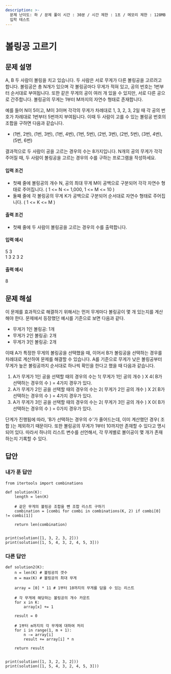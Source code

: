 ```yaml
---
description: >-
  문제 난이도: 하 / 문제 풀이 시간 : 30분 / 시간 제한 : 1초 / 메모리 제한 : 128MB / 기출 : 2019 SW 마에스트로
  입학 테스트
---
```


# 볼링공 고르기

## 문제 설명

A, B 두 사람이 볼링을 치고 있습니다. 두 사람은 서로 무게가 다른 볼링공을 고르려고 합니다. 볼링공은 총 N개가 있으며 각 볼링공마다 무게가 적혀 있고, 공의 번호는 1번부터 순서대로 부여됩니다. 또한 같은 무게의 공이 여러 개 있을 수 있지만, 서로 다른 공으로 간주합니다. 볼링공의 무게는 1부터 M까지의 자연수 형태로 존재합니다.

예를 들어 N이 5이고, M이 3이며 각각의 무게가 차례대로 1, 3, 2, 3, 2일 때 각 공의 번호가 차례대로 1번부터 5번까지 부여됩니다. 이때 두 사람이 고를 수 있는 볼링공 번호의 조합을 구하면 다음과 같습니다.

* \(1번, 2번\), \(1번, 3번\), \(1번, 4번\), \(1번, 5번\), \(2번, 3번\), \(2번, 5번\), \(3번, 4번\), \(5번, 6번\)

결과적으로 두 사람이 공을 고르는 경우의 수는 8가지입니다. N개의 공의 무게가 각각 주어질 때, 두 사람이 볼링공을 고르는 경우의 수를 구하는 프로그램을 작성하세요.



#### 입력 조건

* 첫째 줄에 볼링공의 개수 N, 공의 최대 무게 M이 공백으로 구분되어 각각 자연수 형태로 주어집니다. \( 1 &lt;= N &lt;= 1,000, 1 &lt;= M &lt;= 10 \)
* 둘째 줄에 각 볼링공의 무게 K가 공백으로 구분되어 순서대로 자연수 형태로 주어집니다. \( 1 &lt;= K &lt;= M \)

#### 출력 조건

* 첫째 줄에 두 사람이 볼링공을 고르는 경우의 수를 출력합니다.

#### 입력 예시

5 3  
1 3 2 3 2

#### 출력 예시

8



## 문제 해설

이 문제를 효과적으로 해결하기 위해서는 먼저 무게마다 볼링공이 몇 개 있는지를 계산해야 한다. 문제에서 등장했던 예시를 기준으로 보면 다음과 같다.

* 무게가 1인 볼링공: 1개
* 무게가 2인 볼링공: 2개
* 무게가 3인 볼링공: 2개

이때 A가 특정한 무게의 볼링공을 선택했을 때, 이어서 B가 볼링공을 선택하는 경우를 차례대로 계산하여 문제를 해결할 수 있습니다. A를 기준으로 무게가 낮은 볼링공부터 무게가 높은 볼링공까지 순서대로 하나씩 확인을 한다고 했을 때 다음과 같습니다.

1. A가 무게가 1인 공을 선택할 때의 경우의 수는 1\( 무게가 1인 공의 개수 \) X 4\( B가 선택하는 경우의 수 \) = 4가지 경우가 있다.
2. A가 무게가 2인 공을 선택할 때의 경우의 수는 2\( 무게가 2인 공의 개수 \) X 2\( B가 선택하는 경우의 수 \) = 4가지 경우가 있다.
3. A가 무게가 3인 공을 선택할 때의 경우의 수는 2\( 무게가 3인 공의 개수 \) X 0\( B가 선택하는 경우의 수 \) = 0가지 경우가 있다.

단계가 진행됨에 따라, 'B가 선택하는 경우의 수'가 줄어드는데, 이미 계산했던 경우\( 조합 \)는 제외하기 때문이다. 또한 볼링공의 무게가 1부터 10까지만 존재할 수 있다고 명시되어 있다. 따라서 하나의 리스트 변수를 선언해서, 각 무게별로 볼이공이 몇 개가 존재하는지 기록할 수 있다.



## 답안

### 내가 푼 답안

```text
from itertools import combinations

def solution(K):
    length = len(K)

    # 같은 무게의 볼링공 조합을 뺀 조합 리스트 구하기
    combination = [combi for combi in combinations(K, 2) if combi[0] != combi[1]]

    return len(combination)


print(solution([1, 3, 2, 3, 2]))
print(solution([1, 5, 4, 3, 2, 4, 5, 3]))
```



### 다른 답안

```text
def solution2(K):
    n = len(K) # 볼링공의 갯수
    m = max(K) # 볼링공의 최대 무게

    array = [0] * 11 # 1부터 10까지의 무게를 담을 수 있는 리스트

    # 각 무게에 해당하는 볼링공의 개수 카운트
    for x in K:
        array[x] += 1

    result = 0

    # 1부터 m까지의 각 무게에 대하여 처리
    for i in range(1, m + 1):
        n -= array[i]
        result += array[i] * n

    return result


print(solution([1, 3, 2, 3, 2]))
print(solution([1, 5, 4, 3, 2, 4, 5, 3]))
```



